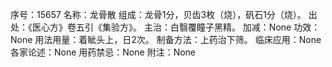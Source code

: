 序号：15657
名称：龙骨散
组成：龙骨1分，贝齿3枚（烧），矾石1分（烧）。
出处：《医心方》卷五引《集验方》。
主治：白翳覆瞳子黑精。
加减：None
功效：None
用法用量：着眦头上，日2次。
制备方法：上药治下筛。
临床应用：None
各家论述：None
用药禁忌：None
附注：None
